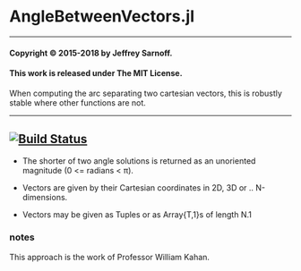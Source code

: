 # AngleBetweenVectors.jl

----

#### Copyright © 2015-2018 by Jeffrey Sarnoff.
####  This work is released under The MIT License.

When computing the arc separating two cartesian vectors, this is robustly stable where other functions are not.

-----

[![Build Status](https://travis-ci.org/JeffreySarnoff/ArbNumerics.jl.svg?branch=master)](https://travis-ci.org/JeffreySarnoff/ArbNumerics.jl)
----


- The shorter of two angle solutions is returned as an unoriented magnitude (0 <= radians < π).

- Vectors are given by their Cartesian coordinates in 2D, 3D or .. N-dimensions.
- Vectors may be given as Tuples or as Array{T,1}s of length N.1


### notes

This approach is the work of Professor William Kahan.
